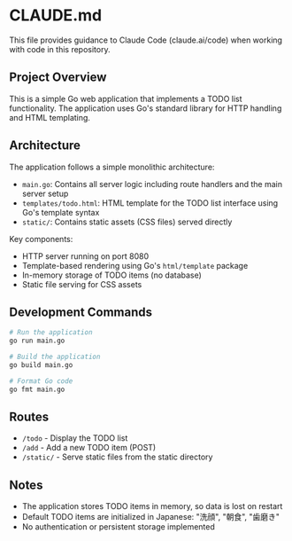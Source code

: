 # CLAUDE.md

This file provides guidance to Claude Code (claude.ai/code) when working with code in this repository.

## Project Overview

This is a simple Go web application that implements a TODO list functionality. The application uses Go's standard library for HTTP handling and HTML templating.

## Architecture

The application follows a simple monolithic architecture:
- `main.go`: Contains all server logic including route handlers and the main server setup
- `templates/todo.html`: HTML template for the TODO list interface using Go's template syntax
- `static/`: Contains static assets (CSS files) served directly

Key components:
- HTTP server running on port 8080
- Template-based rendering using Go's `html/template` package
- In-memory storage of TODO items (no database)
- Static file serving for CSS assets

## Development Commands

```bash
# Run the application
go run main.go

# Build the application
go build main.go

# Format Go code
go fmt main.go
```

## Routes

- `/todo` - Display the TODO list
- `/add` - Add a new TODO item (POST)
- `/static/` - Serve static files from the static directory

## Notes

- The application stores TODO items in memory, so data is lost on restart
- Default TODO items are initialized in Japanese: "洗顔", "朝食", "歯磨き"
- No authentication or persistent storage implemented